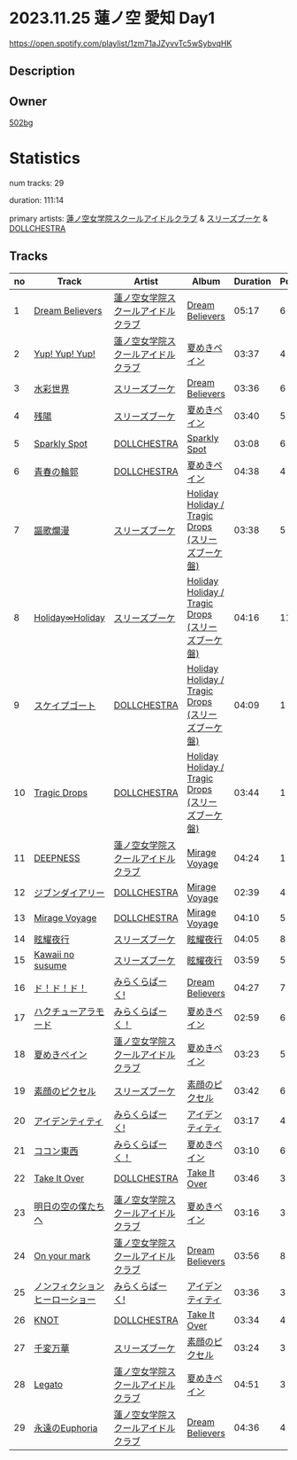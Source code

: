 # 2023.11.25 蓮ノ空 愛知 Day1
https://open.spotify.com/playlist/1zm71aJZyvvTc5wSybvqHK

## Description


## Owner
[502bg](https://open.spotify.com/user/4woroafc3tx648l7zc8quofbf)

# Statistics
num tracks: 29

duration: 111:14

primary artists: [蓮ノ空女学院スクールアイドルクラブ](https://open.spotify.com/artist/1bY7QMGccPmba1f1frZ8Xb) & [スリーズブーケ](https://open.spotify.com/artist/6L7wKf6aQv6A3OpiuMITqM) & [DOLLCHESTRA](https://open.spotify.com/artist/6M4HRvHCFBOWlPW3Tn2Oqh)

## Tracks
| no | Track | Artist | Album | Duration | Popularity |
| -- | ----- | ------ | ----- | -------- | ---------- |
| 1 | [Dream Believers](https://open.spotify.com/track/61KNN1WWCUEFFH5h59qd9q) | [蓮ノ空女学院スクールアイドルクラブ](https://open.spotify.com/artist/1bY7QMGccPmba1f1frZ8Xb) | [Dream Believers](https://open.spotify.com/album/1SLUZBM04XJrH3y9b8mfPZ) | 05:17 | 6 |
| 2 | [Yup! Yup! Yup!](https://open.spotify.com/track/5Guh39vRmZ3yOzUaAwVmsg) | [蓮ノ空女学院スクールアイドルクラブ](https://open.spotify.com/artist/1bY7QMGccPmba1f1frZ8Xb) | [夏めきペイン](https://open.spotify.com/album/3AzT04ZzFHuzH1PqDNo5dU) | 03:37 | 4 |
| 3 | [水彩世界](https://open.spotify.com/track/1ZTCKDuj8qf6ItRQC3MLxr) | [スリーズブーケ](https://open.spotify.com/artist/6L7wKf6aQv6A3OpiuMITqM) | [Dream Believers](https://open.spotify.com/album/1SLUZBM04XJrH3y9b8mfPZ) | 03:36 | 6 |
| 4 | [残陽](https://open.spotify.com/track/2Lq5surwHlIuGifBGHvySW) | [スリーズブーケ](https://open.spotify.com/artist/6L7wKf6aQv6A3OpiuMITqM) | [夏めきペイン](https://open.spotify.com/album/3AzT04ZzFHuzH1PqDNo5dU) | 03:40 | 5 |
| 5 | [Sparkly Spot](https://open.spotify.com/track/5L2Gqb8YpMytGYjbSDiWXG) | [DOLLCHESTRA](https://open.spotify.com/artist/6M4HRvHCFBOWlPW3Tn2Oqh) | [Sparkly Spot](https://open.spotify.com/album/2kHRgAEc6IIPc9VAsovOVJ) | 03:08 | 6 |
| 6 | [青春の輪郭](https://open.spotify.com/track/4sWw4fAuWiz7RAymJu6MtP) | [DOLLCHESTRA](https://open.spotify.com/artist/6M4HRvHCFBOWlPW3Tn2Oqh) | [夏めきペイン](https://open.spotify.com/album/3AzT04ZzFHuzH1PqDNo5dU) | 04:38 | 4 |
| 7 | [謳歌爛漫](https://open.spotify.com/track/2rU91dQvA1sROjRwzwvHGx) | [スリーズブーケ](https://open.spotify.com/artist/1mrTF6CiKue6LW1F1AHjvD) | [Holiday Holiday / Tragic Drops (スリーズブーケ盤)](https://open.spotify.com/album/1phGekvPpXpfT0Gafbg0bv) | 03:38 | 5 |
| 8 | [Holiday∞Holiday](https://open.spotify.com/track/56hreyBUabzSo4T4k3vrHe) | [スリーズブーケ](https://open.spotify.com/artist/1mrTF6CiKue6LW1F1AHjvD) | [Holiday Holiday / Tragic Drops (スリーズブーケ盤)](https://open.spotify.com/album/1phGekvPpXpfT0Gafbg0bv) | 04:16 | 11 |
| 9 | [スケイプゴート](https://open.spotify.com/track/7aaC0qFmNLAsc3cUeeYWpW) | [DOLLCHESTRA](https://open.spotify.com/artist/6M4HRvHCFBOWlPW3Tn2Oqh) | [Holiday Holiday / Tragic Drops (スリーズブーケ盤)](https://open.spotify.com/album/1phGekvPpXpfT0Gafbg0bv) | 04:09 | 1 |
| 10 | [Tragic Drops](https://open.spotify.com/track/6GLuE4IlG8OQpUX09YBRcH) | [DOLLCHESTRA](https://open.spotify.com/artist/6M4HRvHCFBOWlPW3Tn2Oqh) | [Holiday Holiday / Tragic Drops (スリーズブーケ盤)](https://open.spotify.com/album/1phGekvPpXpfT0Gafbg0bv) | 03:44 | 1 |
| 11 | [DEEPNESS](https://open.spotify.com/track/1Yt6acUiarfV1HjLlF3zz0) | [蓮ノ空女学院スクールアイドルクラブ](https://open.spotify.com/artist/6NmJoxOriKedeYcurRXjKS) | [Mirage Voyage](https://open.spotify.com/album/1PlAeoYTrMYrweEdjewdwT) | 04:24 | 1 |
| 12 | [ジブンダイアリー](https://open.spotify.com/track/0uqpi08FsNbf2dnqHxuTJU) | [DOLLCHESTRA](https://open.spotify.com/artist/5M5Kv02fK6jCSK99IB04qg) | [Mirage Voyage](https://open.spotify.com/album/1PlAeoYTrMYrweEdjewdwT) | 02:39 | 4 |
| 13 | [Mirage Voyage](https://open.spotify.com/track/1TxcAEqcxFdsvQwbgavbbw) | [DOLLCHESTRA](https://open.spotify.com/artist/5M5Kv02fK6jCSK99IB04qg) | [Mirage Voyage](https://open.spotify.com/album/1PlAeoYTrMYrweEdjewdwT) | 04:10 | 5 |
| 14 | [眩耀夜行](https://open.spotify.com/track/3osragxx9xjtRomwMHfqPQ) | [スリーズブーケ](https://open.spotify.com/artist/6L7wKf6aQv6A3OpiuMITqM) | [眩耀夜行](https://open.spotify.com/album/5WXVdT9FRQFbuGWprYpECV) | 04:05 | 8 |
| 15 | [Kawaii no susume](https://open.spotify.com/track/081HuW1codiQaNs0vZqzap) | [スリーズブーケ](https://open.spotify.com/artist/6L7wKf6aQv6A3OpiuMITqM) | [眩耀夜行](https://open.spotify.com/album/5WXVdT9FRQFbuGWprYpECV) | 03:59 | 5 |
| 16 | [ド！ド！ド！](https://open.spotify.com/track/7drRBmRxfO56CTK1UjOfUo) | [みらくらぱーく!](https://open.spotify.com/artist/3he8Hc0WxcVbpLzFpRsnO4) | [Dream Believers](https://open.spotify.com/album/1SLUZBM04XJrH3y9b8mfPZ) | 04:27 | 7 |
| 17 | [ハクチューアラモード](https://open.spotify.com/track/6j5CvduvUt7VY3VIrfkU94) | [みらくらぱーく！](https://open.spotify.com/artist/0i4dXjRI8fnIK5RsJOwXDG) | [夏めきペイン](https://open.spotify.com/album/3AzT04ZzFHuzH1PqDNo5dU) | 02:59 | 6 |
| 18 | [夏めきペイン](https://open.spotify.com/track/0cjPBiKmpndXKxhAX2FhSb) | [蓮ノ空女学院スクールアイドルクラブ](https://open.spotify.com/artist/1bY7QMGccPmba1f1frZ8Xb) | [夏めきペイン](https://open.spotify.com/album/3AzT04ZzFHuzH1PqDNo5dU) | 03:23 | 5 |
| 19 | [素顔のピクセル](https://open.spotify.com/track/0zOuNrnsqfic2tHUEvcb0a) | [スリーズブーケ](https://open.spotify.com/artist/6L7wKf6aQv6A3OpiuMITqM) | [素顔のピクセル](https://open.spotify.com/album/6sRuvw1SOzDxG0XATDaIkt) | 03:42 | 6 |
| 20 | [アイデンティティ](https://open.spotify.com/track/3iPHOzYJKrns803nikFHpV) | [みらくらぱーく!](https://open.spotify.com/artist/3he8Hc0WxcVbpLzFpRsnO4) | [アイデンティティ](https://open.spotify.com/album/0A2mfW5i2Eg9bsLhCb8AJ1) | 03:17 | 4 |
| 21 | [ココン東西](https://open.spotify.com/track/6JlnnJKIwmvvGAT26G7fZE) | [みらくらぱーく！](https://open.spotify.com/artist/0i4dXjRI8fnIK5RsJOwXDG) | [夏めきペイン](https://open.spotify.com/album/3AzT04ZzFHuzH1PqDNo5dU) | 03:10 | 6 |
| 22 | [Take It Over](https://open.spotify.com/track/6WQEUpGq9j5ztpCXJ3LWZo) | [DOLLCHESTRA](https://open.spotify.com/artist/6M4HRvHCFBOWlPW3Tn2Oqh) | [Take It Over](https://open.spotify.com/album/5imvavCbQ1ZA4nWVAF48YN) | 03:46 | 3 |
| 23 | [明日の空の僕たちへ](https://open.spotify.com/track/6B7kpUGCiTQsB0IxyX5h9X) | [蓮ノ空女学院スクールアイドルクラブ](https://open.spotify.com/artist/1bY7QMGccPmba1f1frZ8Xb) | [夏めきペイン](https://open.spotify.com/album/3AzT04ZzFHuzH1PqDNo5dU) | 03:16 | 3 |
| 24 | [On your mark](https://open.spotify.com/track/5aWKHY8SI52dN1xKApx7RD) | [蓮ノ空女学院スクールアイドルクラブ](https://open.spotify.com/artist/1bY7QMGccPmba1f1frZ8Xb) | [Dream Believers](https://open.spotify.com/album/1SLUZBM04XJrH3y9b8mfPZ) | 03:56 | 8 |
| 25 | [ノンフィクションヒーローショー](https://open.spotify.com/track/67S3K2vrk6PGhAjx0EhhsY) | [みらくらぱーく!](https://open.spotify.com/artist/3he8Hc0WxcVbpLzFpRsnO4) | [アイデンティティ](https://open.spotify.com/album/0A2mfW5i2Eg9bsLhCb8AJ1) | 03:36 | 3 |
| 26 | [KNOT](https://open.spotify.com/track/18NsII5UFYyOAwvLLDAYr5) | [DOLLCHESTRA](https://open.spotify.com/artist/6M4HRvHCFBOWlPW3Tn2Oqh) | [Take It Over](https://open.spotify.com/album/5imvavCbQ1ZA4nWVAF48YN) | 03:34 | 4 |
| 27 | [千変万華](https://open.spotify.com/track/3m9pAhrzvx51VzSAN08n4R) | [スリーズブーケ](https://open.spotify.com/artist/6L7wKf6aQv6A3OpiuMITqM) | [素顔のピクセル](https://open.spotify.com/album/6sRuvw1SOzDxG0XATDaIkt) | 03:24 | 3 |
| 28 | [Legato](https://open.spotify.com/track/1mmlaowthCxBvB3Lwt1EoB) | [蓮ノ空女学院スクールアイドルクラブ](https://open.spotify.com/artist/1bY7QMGccPmba1f1frZ8Xb) | [夏めきペイン](https://open.spotify.com/album/3AzT04ZzFHuzH1PqDNo5dU) | 04:51 | 3 |
| 29 | [永遠のEuphoria](https://open.spotify.com/track/6ImIP53PHXFcpYJJxmU9rx) | [蓮ノ空女学院スクールアイドルクラブ](https://open.spotify.com/artist/1bY7QMGccPmba1f1frZ8Xb) | [Dream Believers](https://open.spotify.com/album/1SLUZBM04XJrH3y9b8mfPZ) | 04:36 | 4 |
        
